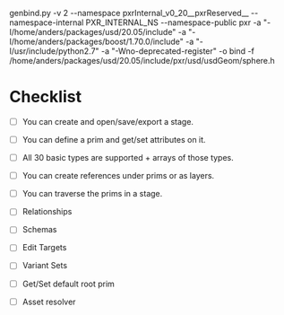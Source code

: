genbind.py  -v 2 --namespace pxrInternal_v0_20__pxrReserved__ --namespace-internal PXR_INTERNAL_NS --namespace-public pxr -a "-I/home/anders/packages/usd/20.05/include" -a "-I/home/anders/packages/boost/1.70.0/include" -a "-I/usr/include/python2.7" -a "-Wno-deprecated-register" -o bind -f /home/anders/packages/usd/20.05/include/pxr/usd/usdGeom/sphere.h

# Checklist
- [ ] You can create and open/save/export a stage.
- [ ] You can define a prim and get/set attributes on it.
- [ ] All 30 basic types are supported + arrays of those types.
- [ ] You can create references under prims or as layers.
- [ ] You can traverse the prims in a stage.

- [ ] Relationships
- [ ] Schemas
- [ ] Edit Targets
- [ ] Variant Sets
- [ ] Get/Set default root prim
- [ ] Asset resolver
